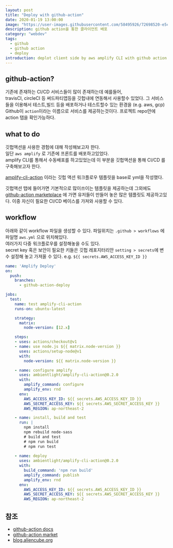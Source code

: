 ```yaml
---
layout: post
title: "Deploy with github-action"
date: 2020-01-19 13:00:00
image: "https://user-images.githubusercontent.com/58495926/72698520-e5c8fe80-3b87-11ea-833a-07a177f049f3.png"
description: github action을 통한 클라이언트 배포
category: "webdev"
tags:
  - github
  - github action
  - deploy
introduction: deplot client side by aws amplify CLI with github action
---
```


## github-action?
기존에 존재하는 CI/CD 서비스들이 많이 존재하는데 예를들어,  
travisCI, circleCI 등 써드파티앱등을 깃헙내에 연동해서 사용할수 있었다.
그 서비스들을 이용해서 테스트,빌드 등을 배포하거나 테스트할수 있는 환경을 (e.g. aws, gcp)
Github이 `action`이라는 이름으로 서비스를 제공하는것이다.
프로젝트 repo안에 action 탭을 확인가능하다.

## what to do
깃헙액션을 사용한 경험에 대해 작성해보고자 한다.  
일단 `aws amplify` 로 기존에 프론트를 배포하고있었다.  
amplify CLI를 통해서 수동배포를 하고있었는데 이 부분을
깃헙액션을 통해 CI/CD 를 구축해보고자 한다.

[amplify-cli-action](https://github.com/marketplace/actions/amplify-cli-action) 이라는
깃헙 액션 워크플로우 템플릿을 base로 yml을 작성했다.

깃헙액션 탭에 들어가면 기본적으로 많이쓰이는 템플릿을 제공하는데 그외에도 [github-action marketplace](https://github.com/marketplace/actions/) 에 가면 유저들이 만들어 놓은 많은 템플릿도 제공하고있다. 이중 자신이 필요한 CI/CD 베이스를 가져와 사용할 수 있다.

## workflow

아래와 같이 workflow 파일을 생성할 수 있다.
파일위치는 `.github > workflows` 에 파일명 `aws.yml` 으로 위치해있다.  
여러가지 다중 워크플로우를 설정해놓을 수도 있다.  
secret key 혹은 보안이 필요한 키들은 깃헙 레포지터리안 `setting > secrets`에 변수 설정해 놓고 가져올 수 있다. e.g. `${{ secrets.AWS_ACCESS_KEY_ID }}`

```yaml
name: 'Amplify Deploy'
on:
  push:
    branches:
      - github-action-deploy

jobs:
  test:
    name: test amplify-cli-action
    runs-on: ubuntu-latest

    strategy:
      matrix:
        node-version: [12.x]

    steps:
    - uses: actions/checkout@v1
    - name: use node.js ${{ matrix.node-version }}
      uses: actions/setup-node@v1
      with:
        node-version: ${{ matrix.node-version }}

    - name: configure amplify
      uses: ambientlight/amplify-cli-action@0.2.0
      with:
        amplify_command: configure
        amplify_env: rnd
      env:
        AWS_ACCESS_KEY_ID: ${{ secrets.AWS_ACCESS_KEY_ID }}
        AWS_SECRET_ACCESS_KEY: ${{ secrets.AWS_SECRET_ACCESS_KEY }}
        AWS_REGION: ap-northeast-2

    - name: install, build and test
      run: |
        npm install
        npm rebuild node-sass
        # build and test
        # npm run build
        # npm run test
    
    - name: deploy
      uses: ambientlight/amplify-cli-action@0.2.0
      with:
        build_command: 'npm run build'
        amplify_command: publish
        amplify_env: rnd
      env:
        AWS_ACCESS_KEY_ID: ${{ secrets.AWS_ACCESS_KEY_ID }}
        AWS_SECRET_ACCESS_KEY: ${{ secrets.AWS_SECRET_ACCESS_KEY }}
        AWS_REGION: ap-northeast-2
```

## 참조
- [github-action docs](https://help.github.com/en/actions/automating-your-workflow-with-github-actions/workflow-syntax-for-github-actions)
- [github-action market](https://github.com/marketplace?type=actions)
- [blog.aliencube.org](https://blog.aliencube.org/ko/2019/12/13/publishing-static-website-to-azure-blob-storage-via-github-actions/?fbclid=IwAR3WYkF5_oSs0tYoMRiVIbTmk9bNl4wu-a3Cn8sfPtP6l-IYIPvYEzHj5-Y)